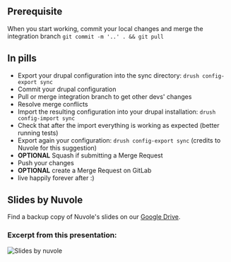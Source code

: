 
## Prerequisite

When you start working, commit your local changes and merge the integration branch `git commit -m '..' . && git pull`

## In pills

* Export your drupal configuration into the sync directory: `drush config-export sync`
* Commit your drupal configuration
* Pull or merge integration branch to get other devs' changes
* Resolve merge conflicts
* Import the resulting configuration into your drupal installation: `drush config-import sync`
* Check that after the import everything is working as expected (better running tests)
* Export again your configuration: `drush config-export sync` (credits to Nuvole for this suggestion)
* **OPTIONAL** Squash if submitting a Merge Request
* Push your changes
* **OPTIONAL** create a Merge Request on GitLab
* live happily forever after :)


## Slides by Nuvole

Find a backup copy of Nuvole's slides on our [Google Drive](https://drive.google.com/open?id=0B3bEkSMDrX8YRzBrWkxkZ3FxQkk5UEJNMnktZS11UDZjc0hN).

### Excerpt from this presentation:

![Slides by nuvole](%image_url%/procedures/drupal-8-development-workflow.png)
